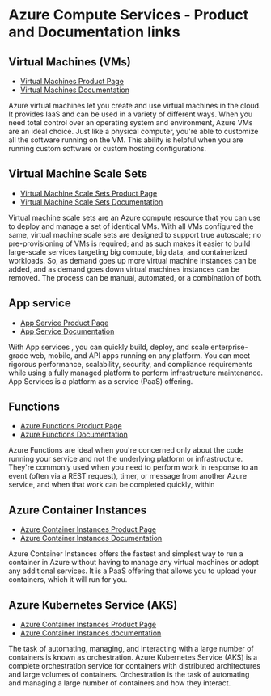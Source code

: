 # Azure Compute Services - Product and Documentation links


## Virtual Machines (VMs)
* [Virtual Machines Product Page](https://azure.microsoft.com/en-us/services/virtual-machines/)
* [Virtual Machines Documentation](https://docs.microsoft.com/en-us/azure/virtual-machines/)

Azure virtual machines let you create and use virtual machines in the cloud. It provides IaaS and can be used in a variety of different ways. When you need total control over an operating system and environment, Azure VMs are an ideal choice. Just like a physical computer, you're able to customize all the software running on the VM. This ability is helpful when you are running custom software or custom hosting configurations.

## Virtual Machine Scale Sets 
* [Virtual Machine Scale Sets Product Page](https://azure.microsoft.com/en-us/services/virtual-machine-scale-sets/)
* [Virtual Machine Scale Sets Documentation](https://docs.microsoft.com/en-us/azure/virtual-machine-scale-sets/)

Virtual machine scale sets are an Azure compute resource that you can use to deploy and manage a set of identical VMs. With all VMs configured the same, virtual machine scale sets are designed to support true autoscale; no pre-provisioning of VMs is required; and as such makes it easier to build large-scale services targeting big compute, big data, and containerized workloads. So, as demand goes up more virtual machine instances can be added, and as demand goes down virtual machines instances can be removed. The process can be manual, automated, or a combination of both.

## App service
* [App Service Product Page](https://azure.microsoft.com/en-us/services/app-service/)
* [App Service Documentation](https://docs.microsoft.com/en-us/azure/app-service/)

With App services , you can quickly build, deploy, and scale enterprise-grade web, mobile, and API apps running on any platform. You can meet rigorous performance, scalability, security, and compliance requirements while using a fully managed platform to perform infrastructure maintenance. App Services is a platform as a service (PaaS) offering.

## Functions
* [Azure Functions Product Page](https://azure.microsoft.com/en-us/services/functions/)
* [Azure Functions Documentation](https://docs.microsoft.com/en-us/azure/azure-functions/)

Azure Functions are ideal when you're concerned only about the code running your service and not the underlying platform or infrastructure. They're commonly used when you need to perform work in response to an event (often via a REST request), timer, or message from another Azure service, and when that work can be completed quickly, within 


## Azure Container Instances
* [Azure Container Instances Product Page](https://azure.microsoft.com/en-us/services/container-instances/)
* [Azure Container Instances Documentation](https://docs.microsoft.com/en-us/azure/container-instances/)

Azure Container Instances offers the fastest and simplest way to run a container in Azure without having to manage any virtual machines or adopt any additional services. It is a PaaS offering that allows you to upload your containers, which it will run for you.

## Azure Kubernetes Service (AKS)
* [Azure Container Instances Product Page](https://azure.microsoft.com/en-us/services/kubernetes-service/)
* [Azure Container Instances documentation](https://docs.microsoft.com/en-us/azure/aks/)

The task of automating, managing, and interacting with a large number of containers is known as orchestration. Azure Kubernetes Service (AKS) is a complete orchestration service for containers with distributed architectures and large volumes of containers. Orchestration is the task of automating and managing a large number of containers and how they interact.

